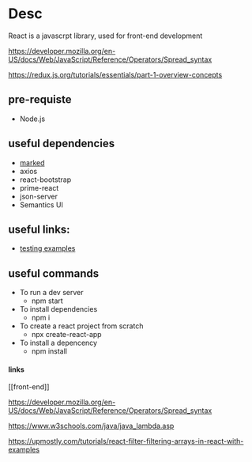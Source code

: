 
# Desc
React is a javascrpt library, used for front-end development


https://developer.mozilla.org/en-US/docs/Web/JavaScript/Reference/Operators/Spread_syntax

https://redux.js.org/tutorials/essentials/part-1-overview-concepts








## pre-requiste
- Node.js


## useful dependencies
- [marked](https://www.npmjs.com/package/marked)
- axios
- react-bootstrap
- prime-react
- json-server
- Semantics UI

## useful links:
- [testing examples](https://reactjs.org/docs/testing-recipes.html)

## useful commands
- To run a dev server
    - npm start
- To install dependencies
    - npm i
- To create a react project from scratch 
    - npx create-react-app <appName>
- To install a depencency 
  - npm install <Dependecy name>


#### links
[[front-end]]



https://developer.mozilla.org/en-US/docs/Web/JavaScript/Reference/Operators/Spread_syntax


https://www.w3schools.com/java/java_lambda.asp

https://upmostly.com/tutorials/react-filter-filtering-arrays-in-react-with-examples


